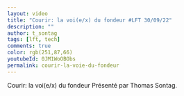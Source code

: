 ```yaml
---
layout: video
title: "Courir: la voi(e/x) du fondeur #LFT 30/09/22"
description: ""
author: t_sontag
tags: [lft, tech]
comments: true
color: rgb(251,87,66)
youtubeId: 0JM1WoOBObs
permalink: courir-la-voie-du-fondeur
---
```


Courir: la voi(e/x) du fondeur
Présenté par Thomas Sontag.
